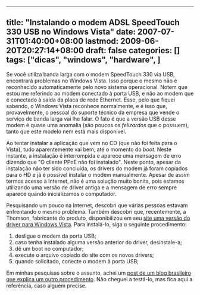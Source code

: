
---
title: "Instalando o modem ADSL SpeedTouch 330 USB no Windows Vista"
date: 2007-07-31T01:40:00+08:00
lastmod: 2009-06-20T20:27:14+08:00
draft: false
categories: []
tags: ["dicas", "windows", "hardware", ]
---


Se você utiliza banda larga com o modem SpeedTouch 330 via USB, encontrará problemas no Windows Vista. Isso porque o mesmo não é reconhecido automaticamente pelo novo sistema operacional. Notem que estou me referindo ao modem conectado à porta USB, e não ao modem que é conectado à saída da placa de rede Ethernet. Esse, pelo que fiquei sabendo, o Windows Vista reconhece normalmente, e é isso que, provavelmente, o pessoal do suporte técnico da empresa que vende o serviço de banda larga vai lhe falar. O fato é que a versão USB desse modem é quase uma anomalia (são poucos os *felizardos* que o possuem), tanto que este modelo nem está mais disponível.

Ao tentar instalar a aplicação que vem no CD (que não foi feita para o Vista), tudo aparentemente vai bem, até o momento do *boot*. Neste instante, a instalação é interrompida e aparece uma mensagem de erro dizendo que "O cliente PPoE não foi instalado". Neste ponto, apesar da instalação não ter sido concluída, os drivers do modem já foram copiados para o HD e já é possível instalar o modem manualmente. Apesar de assim termos acesso à Internet, não é uma solução muito bonita, pois estamos utilizando uma versão de driver antiga e a mensagem de erro sempre aparece quando inicializamos o computador.

Pesquisando um pouco na Internet, descobri que várias pessoas estavam enfrentando o mesmo problema. Também descobri que, recentemente, a Thomson, fabricante do produto, disponibilizou em seu [site uma versão do driver para Windows Vista](http://www.thomson.net/globalenglish/deliver/in-home-digital-distribution/telco-isp/dsl-modems-gateways/windows_vista_support/Pages/default.aspx). Para instalá-lo, siga o seguinte procedimento:

1.  desligue o modem da porta USB;  
2.  caso tenha instalado alguma versão anterior do driver, desinstale-a; 
3.  dê um boot no computador; 
4.  execute o arquivo copiado do site com os novos drivers; 
5.  quando solicitado, conecte o modem à porta USB;


Em minhas pesquisas sobre o assunto, achei um [post de um blog brasileiro que explica um outro procedimento](http://www.sykey.net/2007/02/06/instalando-e-configurando-o-modem-speedtouch-usb-no-windows-vista/). Não cheguei a testá-lo, mas fica aqui a referência, caso alguém precise.

